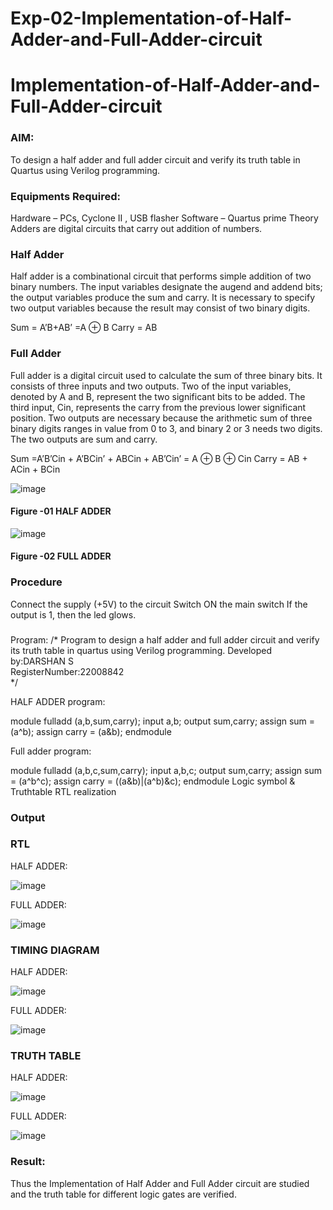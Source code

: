# Exp-02-Implementation-of-Half-Adder-and-Full-Adder-circuit

# Implementation-of-Half-Adder-and-Full-Adder-circuit
### AIM:
To design a half adder and full adder circuit and verify its truth table in Quartus using Verilog programming.

### Equipments Required:
Hardware – PCs, Cyclone II , USB flasher
Software – Quartus prime
Theory
Adders are digital circuits that carry out addition of numbers.

### Half Adder
Half adder is a combinational circuit that performs simple addition of two binary numbers. The input variables designate the augend and addend bits; the output variables produce the sum and carry. It is necessary to specify two output variables because the result may consist of two binary digits.

Sum = A’B+AB’ =A ⊕ B Carry = AB

### Full Adder
Full adder is a digital circuit used to calculate the sum of three binary bits. It consists of three inputs and two outputs. Two of the input variables, denoted by A and B, represent the two significant bits to be added. The third input, Cin, represents the carry from the previous lower significant position. Two outputs are necessary because the arithmetic sum of three binary digits ranges in value from 0 to 3, and binary 2 or 3 needs two digits. The two outputs are sum and carry.

Sum =A’B’Cin + A’BCin’ + ABCin + AB’Cin’ = A ⊕ B ⊕ Cin Carry = AB + ACin + BCin

 ![image](https://user-images.githubusercontent.com/36288975/163552156-a13e5a56-c638-4110-97d9-8896907c8d25.png)

#### Figure -01 HALF ADDER 


![image](https://user-images.githubusercontent.com/36288975/163552057-b3547877-6d07-45b4-b7e0-bcfebfad9e1d.png)

#### Figure -02 FULL ADDER 

### Procedure

Connect the supply (+5V) to the circuit
Switch ON the main switch
If the output is 1, then the led glows.
### 
Program:
/*
Program to design a half adder and full adder circuit and verify its truth table in quartus using Verilog programming.
Developed by:DARSHAN S  
RegisterNumber:22008842  
*/

HALF ADDER program:

module fulladd (a,b,sum,carry);
input a,b;
output sum,carry;
assign sum = (a^b);
assign carry = (a&b);
endmodule

Full adder program:

module fulladd (a,b,c,sum,carry);
input a,b,c;
output sum,carry;
assign sum = (a^b^c);
assign carry = ((a&b)|(a^b)&c);
endmodule
Logic symbol & Truthtable
RTL realization

### Output

### RTL

HALF ADDER:

![image](https://user-images.githubusercontent.com/115534676/211140754-2713e4c8-0b54-4ee2-8d9a-4dd83c4c277a.png)


FULL ADDER:

![image](https://user-images.githubusercontent.com/115534676/211140770-73954610-d069-4866-aa39-cb1682939149.png)


### TIMING DIAGRAM

HALF ADDER:

![image](https://user-images.githubusercontent.com/115534676/211140819-e12bfeea-fa35-4fbd-a9a5-9c4c1ff7de26.png)


FULL ADDER:

![image](https://user-images.githubusercontent.com/115534676/211140837-9720c9a7-900f-4aee-8d4e-edf0393ba19a.png)

### TRUTH TABLE 

HALF ADDER:

![image](https://user-images.githubusercontent.com/115534676/211140855-1324be08-16f8-4cdd-ae3d-285199958f85.png)


FULL ADDER:

![image](https://user-images.githubusercontent.com/115534676/211140876-1054bd20-24d7-421a-b344-c5f02e19af23.png)


### Result:

Thus the Implementation of Half Adder and Full Adder circuit are studied and the truth table for different logic gates are verified.
